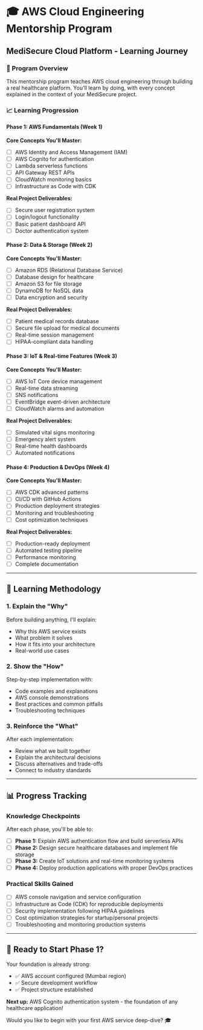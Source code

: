 # 🎓 AWS Cloud Engineering Mentorship Program

## MediSecure Cloud Platform - Learning Journey

### **🌟 Program Overview**

This mentorship program teaches AWS cloud engineering through building a real healthcare platform. You'll learn by doing, with every concept explained in the context of your MediSecure project.

### **📈 Learning Progression**

#### **Phase 1: AWS Fundamentals (Week 1)**

**Core Concepts You'll Master:**

- ☐ AWS Identity and Access Management (IAM)
- ☐ AWS Cognito for authentication
- ☐ Lambda serverless functions
- ☐ API Gateway REST APIs
- ☐ CloudWatch monitoring basics
- ☐ Infrastructure as Code with CDK

**Real Project Deliverables:**

- ☐ Secure user registration system
- ☐ Login/logout functionality
- ☐ Basic patient dashboard API
- ☐ Doctor authentication system

#### **Phase 2: Data & Storage (Week 2)**

**Core Concepts You'll Master:**

- ☐ Amazon RDS (Relational Database Service)
- ☐ Database design for healthcare
- ☐ Amazon S3 for file storage
- ☐ DynamoDB for NoSQL data
- ☐ Data encryption and security

**Real Project Deliverables:**

- ☐ Patient medical records database
- ☐ Secure file upload for medical documents
- ☐ Real-time session management
- ☐ HIPAA-compliant data handling

#### **Phase 3: IoT & Real-time Features (Week 3)**

**Core Concepts You'll Master:**

- ☐ AWS IoT Core device management
- ☐ Real-time data streaming
- ☐ SNS notifications
- ☐ EventBridge event-driven architecture
- ☐ CloudWatch alarms and automation

**Real Project Deliverables:**

- ☐ Simulated vital signs monitoring
- ☐ Emergency alert system
- ☐ Real-time health dashboards
- ☐ Automated notifications

#### **Phase 4: Production & DevOps (Week 4)**

**Core Concepts You'll Master:**

- ☐ AWS CDK advanced patterns
- ☐ CI/CD with GitHub Actions
- ☐ Production deployment strategies
- ☐ Monitoring and troubleshooting
- ☐ Cost optimization techniques

**Real Project Deliverables:**

- ☐ Production-ready deployment
- ☐ Automated testing pipeline
- ☐ Performance monitoring
- ☐ Complete documentation

---

## 🎯 **Learning Methodology**

### **1. Explain the "Why"**

Before building anything, I'll explain:

- Why this AWS service exists
- What problem it solves
- How it fits into your architecture
- Real-world use cases

### **2. Show the "How"**

Step-by-step implementation with:

- Code examples and explanations
- AWS console demonstrations
- Best practices and common pitfalls
- Troubleshooting techniques

### **3. Reinforce the "What"**

After each implementation:

- Review what we built together
- Explain the architectural decisions
- Discuss alternatives and trade-offs
- Connect to industry standards

---

## 📊 **Progress Tracking**

### **Knowledge Checkpoints**

After each phase, you'll be able to:

- [ ] **Phase 1:** Explain AWS authentication flow and build serverless APIs
- [ ] **Phase 2:** Design secure healthcare databases and implement file storage
- [ ] **Phase 3:** Create IoT solutions and real-time monitoring systems
- [ ] **Phase 4:** Deploy production applications with proper DevOps practices

### **Practical Skills Gained**

- [ ] AWS console navigation and service configuration
- [ ] Infrastructure as Code (CDK) for reproducible deployments
- [ ] Security implementation following HIPAA guidelines
- [ ] Cost optimization strategies for startup/personal projects
- [ ] Troubleshooting and monitoring production systems

---

## 🚀 **Ready to Start Phase 1?**

Your foundation is already strong:

- ✅ AWS account configured (Mumbai region)
- ✅ Secure development workflow
- ✅ Project structure established

**Next up:** AWS Cognito authentication system - the foundation of any healthcare application!

Would you like to begin with your first AWS service deep-dive? 🎓
